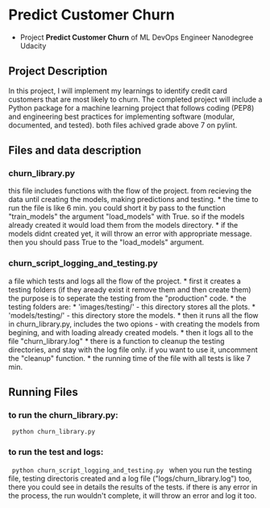 # Predict Customer Churn

- Project **Predict Customer Churn** of ML DevOps Engineer Nanodegree Udacity

## Project Description
In this project, I will implement my learnings to identify credit card customers that are most likely to churn. The completed project will include a Python package for a machine learning project that follows coding (PEP8) and engineering best practices for implementing software (modular, documented, and tested). 
both files achived grade above 7 on pylint.

## Files and data description
### churn_library.py
this file includes functions with the flow of the project. from recieving the data until creating the models, making predictions and testing.
    * the time to run the file is like 6 min. you could short it by pass to the function "train_models" the argument "load_models" with True. so if the models already created it would load them from the models directory. 
    * if the models didnt created yet, it will throw an error with appropriate message. then you should pass True to the "load_models" argument.
    

### churn_script_logging_and_testing.py
a file which tests and logs all the flow of the project.
    * first it creates a testing folders (if they aready exist it remove them and then create them) the purpose is to seperate the testing from the "production" code.
    * the testing folders are:
        * 'images/testing/' - this directory stores all the plots.
        * 'models/testing/' - this directory store the models.
    * then it runs all the flow in churn_library.py, includes the two opions - with creating the models from begining, and with loading already created models.
    * then it logs all to the file "churn_library.log"
    * there is a function to cleanup the testing directories, and stay with the log file only. if you want to use it, uncomment the "cleanup" function.
    * the running time of the file with all tests is like 7 min.
    
    
## Running Files
### to run the churn_library.py: 
<code> python churn_library.py</code>
### to run the test and logs: 
<code> python churn_script_logging_and_testing.py </code>
when you run the testing file, testing directoris created and a log file ("logs/churn_library.log") too, 
there you could see in details the results of the tests.
if there is any error in the process, the run wouldn't complete, it will throw an error and log it too.